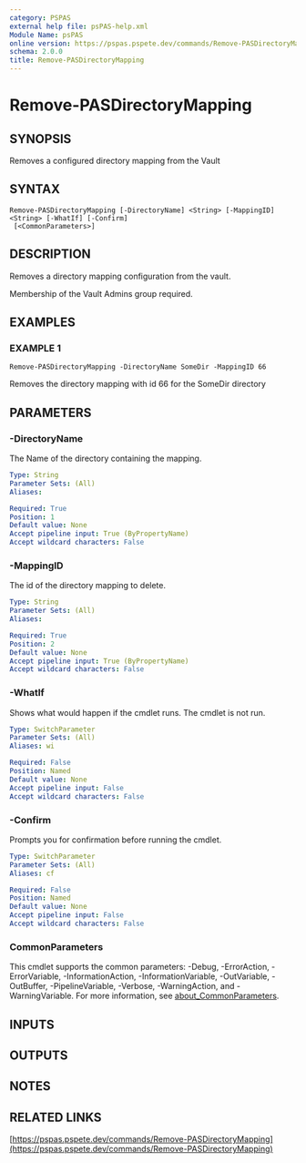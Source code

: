 ```yaml
---
category: PSPAS
external help file: psPAS-help.xml
Module Name: psPAS
online version: https://pspas.pspete.dev/commands/Remove-PASDirectoryMapping
schema: 2.0.0
title: Remove-PASDirectoryMapping
---
```


# Remove-PASDirectoryMapping

## SYNOPSIS
Removes a configured directory mapping from the Vault

## SYNTAX

```
Remove-PASDirectoryMapping [-DirectoryName] <String> [-MappingID] <String> [-WhatIf] [-Confirm]
 [<CommonParameters>]
```

## DESCRIPTION
Removes a directory mapping configuration from the vault.

Membership of the Vault Admins group required.

## EXAMPLES

### EXAMPLE 1
```
Remove-PASDirectoryMapping -DirectoryName SomeDir -MappingID 66
```

Removes the directory mapping with id 66 for the SomeDir directory

## PARAMETERS

### -DirectoryName
The Name of the directory containing the mapping.

```yaml
Type: String
Parameter Sets: (All)
Aliases:

Required: True
Position: 1
Default value: None
Accept pipeline input: True (ByPropertyName)
Accept wildcard characters: False
```

### -MappingID
The id of the directory mapping to delete.

```yaml
Type: String
Parameter Sets: (All)
Aliases:

Required: True
Position: 2
Default value: None
Accept pipeline input: True (ByPropertyName)
Accept wildcard characters: False
```

### -WhatIf
Shows what would happen if the cmdlet runs.
The cmdlet is not run.

```yaml
Type: SwitchParameter
Parameter Sets: (All)
Aliases: wi

Required: False
Position: Named
Default value: None
Accept pipeline input: False
Accept wildcard characters: False
```

### -Confirm
Prompts you for confirmation before running the cmdlet.

```yaml
Type: SwitchParameter
Parameter Sets: (All)
Aliases: cf

Required: False
Position: Named
Default value: None
Accept pipeline input: False
Accept wildcard characters: False
```

### CommonParameters
This cmdlet supports the common parameters: -Debug, -ErrorAction, -ErrorVariable, -InformationAction, -InformationVariable, -OutVariable, -OutBuffer, -PipelineVariable, -Verbose, -WarningAction, and -WarningVariable. For more information, see [about_CommonParameters](http://go.microsoft.com/fwlink/?LinkID=113216).

## INPUTS

## OUTPUTS

## NOTES

## RELATED LINKS

[https://pspas.pspete.dev/commands/Remove-PASDirectoryMapping](https://pspas.pspete.dev/commands/Remove-PASDirectoryMapping)

